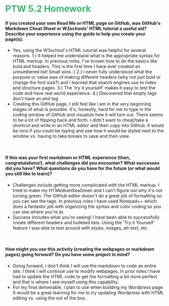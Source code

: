 <!DOCTYPE html>
<html>
<head>
</head>

<body>

  
<h1 style="color:MediumSeaGreen;"> PTW 5.2 Homework</h1>

<h4>If you created your own Read Me or HTML page on GitHub, was GitHub's Markdown Cheat Sheet or W3schools' HTML tutorial a useful aid? Describe your experience using the guide to help you create your page(s).
</h4>

<ul> 
  <li> Yes, using the W3school's HTML tutorial was helpful for several reasons. 1.) It helped me understand what is the appropriate syntax for HTML markup. In previous roles, I've known how to do the basics like bold and headers. This is the first time I have ever created an unnumbered list! Small wins :) 2.) I never fully understood what the purpose or value was of making different headers (why not just bold or change the font size?) and I learned that search engines use to index and structure pages. 3.) The 'try it yourself' makes it easy to test the code and have real world experience. 4.) Discovered that empty tags don't have an end tag </li>
  <li> Creating this GitHub page, I still feel like I am in the very beginning stages of what is possible. It's, honestly, hard for me to type in the coding window of GitHub and visualize how it will turn out. There seems to be a lot of flipping back and forth. I didn't want to cheat/take a shortcut and write in an HTML editor and then copy into GitHub. It would be nice if you could be typing and see how it would be styled next to the window vs. having to take breaks to save and then view. </li> 
  </ul> 
  
 <br> 
<h4>If this was your first markdown or HTML experience (then, congratulations!), what challenges did you encounter? What successes did you have? What questions do you have for the future (or what would you still like to learn)? </h4>  
 <ul> 
   <li> Challenges include getting more complicated with the HTML markup. I tried to make my H1 MediumSeaGreen and I can't figure out why it's not turning green. The GitHub editor doesn't do a great job of formatting so you can see the tags. In previous roles I have used Notepad++ which does a fantastic job with organizing the syntax and color coding so you can see where you're at.   </li> 
   <li> Success includes what you're seeing! I have been able to successfully create different headers and bulleted lists. Using the 'Try it Yourself' feature I was able to test around with styles, images, alt-text, etc </li> 
   </ul> 
 
  <br> 
 <h4> How might you use this activity (creating the webpages or markdown pages) going forward? Do you have some project in mind? </h4>
  <ul> 
    <li> Going forward, I don't think I will use the markdown to code an entire site. I think I will continue use to modify webpages. In prior roles I have had to update the HTML code to get the formatting a bit more perfect and that is where I see myself using this capability. </li> 
    <li> For my final deliverable, I plan to use when building my Wordpress page. It would be a great learning for me to try updating Wordpress with HTML editing vs. using the out of the box. </li> 
  
</body>
  
  
  
  
  
  
  
</html>
